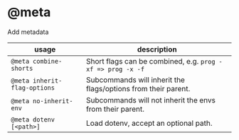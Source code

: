 # @meta

Add metadata

| usage                        | description                                                   |
| ---------------------------- | ------------------------------------------------------------- |
| `@meta combine-shorts`       | Short flags can be combined, e.g. `prog -xf => prog -x -f `   |
| `@meta inherit-flag-options` | Subcommands will inherit the flags/options from their parent. |
| `@meta no-inherit-env`       | Subcommands will not inherit the envs from their parent.      |
| `@meta dotenv [<path>]`      | Load dotenv, accept an optional path.                         |